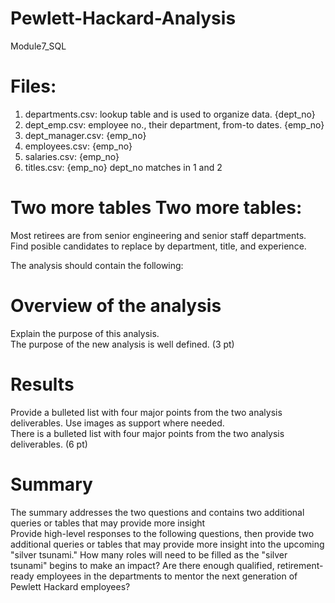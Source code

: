 # Pewlett-Hackard-Analysis
Module7_SQL

# Files:
1. departments.csv: lookup table and is used to organize data. {dept_no}    
2. dept_emp.csv: employee no., their department, from-to dates. {emp_no}  
3. dept_manager.csv: {emp_no}  
4. employees.csv: {emp_no}   
5. salaries.csv: {emp_no}  
6. titles.csv: {emp_no}
dept_no matches in 1 and 2


# Two more tables Two more tables:
Most retirees are from senior engineering and senior staff departments. Find posible candidates to replace by department, title, and experience.

The analysis should contain the following:

# Overview of the analysis
Explain the purpose of this analysis.  
The purpose of the new analysis is well defined. (3 pt)

# Results
Provide a bulleted list with four major points from the two analysis deliverables. Use images as support where needed.  
There is a bulleted list with four major points from the two analysis deliverables. (6 pt)  

# Summary
The summary addresses the two questions and contains two additional queries or tables that may provide more insight  
Provide high-level responses to the following questions, then provide two additional queries or tables that may provide more insight into the upcoming "silver tsunami."
How many roles will need to be filled as the "silver tsunami" begins to make an impact?
Are there enough qualified, retirement-ready employees in the departments to mentor the next generation of Pewlett Hackard employees?
